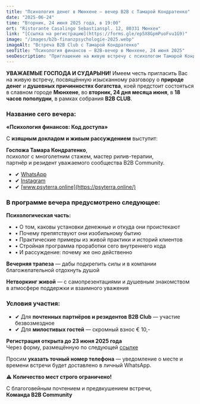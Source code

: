 ```yaml
---
title: "Психология денег в Мюнхене — вечер B2B с Тамарой Кондратенко"
date: "2025-06-24"
time: "Вторник, 24 июня 2025 года, в 19:00"
ort: "Ristorante Casalingo Sebastianspl. 12, 80331 Мюнхен"
link: "[Ссылка на регистрацию](https://forms.gle/ep5X8GpmPuoFvu1G9)"
image: "/images/b2b-finanzpsychologie-2025.webp"
imageAlt: "Встреча B2B Club с Тамарой Кондратенко"
seoTitle: "Психология финансов — B2B-вечер в Мюнхене, 24 июня 2025"
seoDescription: "Приглашение на живую встречу с психологом Тамарой Кондратенко о природе денег и внутреннем коде богатства. Психология, ужин и нетворкинг в Мюнхене."
---
```


**УВАЖАЕМЫЕ ГОСПОДА И СУДАРЫНИ!**
Имеем честь пригласить Вас на живую встречу, посвящённую изысканному разговору о **природе денег** и **душевных причинностях богатства**, коей предстоит состояться в славном городе **Мюнхене**, во **вторник, 24 дня месяца июня**, в **18 часов пополудни**, в рамках собрания **B2B CLUB**.

### Название сего вечера:
**«Психология финансов: Код доступа»**

С **изящным докладом и живым рассуждением** выступит:

**Госпожа Тамара Кондратенко**,  
психолог с многолетним стажем, мастер рилив-терапии,  
партнёр и резидент уважаемого сообщества B2B Community.
- ✔ [WhatsApp](https://chat.whatsapp.com/K3pTSMUiSuYG9UBXSSJ34C)
- ✔ [Instagram](https://www.instagram.com/tamara.psyterra/)
- ✔ [www.psyterra.online](https://psyterra.online/)


### В программе вечера предусмотрено следующее:

**Психологическая часть:**
- • О том, каковы установки денежные и откуда они проистекают  
- • Почему препятствуют они изобильному бытию  
- • Практические примеры из живой практики и историй клиентов  
- • Стройная программа проработки сего внутреннего кода  
- • И рассуждение: почему же оно действенно  

**Вечерняя трапеза** — дабы подкрепить силы и в компании благожелательной отдохнуть душой  

**Нетворкинг живой** — с самопрезентациями и душевным знакомством в атмосфере поддержки и взаимного уважения

### Условия участия:

- ✔ Для **почтенных партнёров и резидентов B2B Club** — участие безвозмездное  
- ✔ Для **милостивых гостей** — скромный взнос € 10,-

**Регистрация открыта до 23 июня 2025 года**  
Через форму, размещённую по следующей [ссылке](https://forms.gle/ep5X8GpmPuoFvu1G9)

Просим **указать точный номер телефона** — уведомление о месте и времени встречи будет доставлено в личный WhatsApp.

⚠️ **Количество мест строго ограничено!**


С благоговейным почтением и предвкушением встречи,  
**Команда B2B Community**
